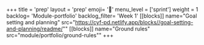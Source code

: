 +++
title = 'prep'
layout = 'prep'
emoji= '📝'
menu_level = ['sprint']
weight = 1
backlog= 'Module-portfolio'
backlog_filter= 'Week 1'
[[blocks]]
name="Goal setting and planning"
src="https://cyf-pd.netlify.app/blocks//goal-setting-and-planning/readme/""
[[blocks]]
name="Ground rules"
src="module/portfolio/ground-rules""
+++

